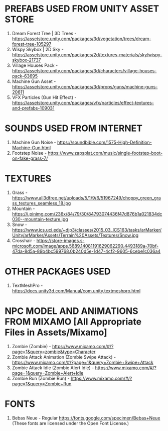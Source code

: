 # PREFABS USED FROM UNITY ASSET STORE

1. Dream Forest Tree | 3D Trees - https://assetstore.unity.com/packages/3d/vegetation/trees/dream-forest-tree-105297
2. Wispy Skybox | 2D Sky - https://assetstore.unity.com/packages/2d/textures-materials/sky/wispy-skybox-21737
3. Village Houses Pack - https://assetstore.unity.com/packages/3d/characters/village-houses-pack-63695
4. Machine Gun Asset - https://assetstore.unity.com/packages/3d/props/guns/machine-guns-20611
5. VFX Particles (Gun Hit Effect) - https://assetstore.unity.com/packages/vfx/particles/effect-textures-and-prefabs-109031

# SOUNDS USED FROM INTERNET

1. Machine Gun Noise - https://soundbible.com/1575-High-Definition-Machine-Gun.html
2. Footstep Noise - https://www.zapsplat.com/music/single-footstep-boot-on-fake-grass-7/

# TEXTURES

1. Grass - https://www.all3dfree.net/uploads/5/1/9/6/51967249/choppy_green_grass_textures_seamless_18.jpg
2. Mountain - https://i.pinimg.com/236x/84/79/30/84793074436f47d876b1a021834dc030--mountain-texture.jpg
3. Snow - https://www.ics.uci.edu/~djp3/classes/2015_03_ICS163/tasks/arMarker/Unity/arMarker/Assets/Terrain%20Assets/Textures/Snow.jpg
4. Crosshair - https://store-images.s-microsoft.com/image/apps.5689.14081191629062290.4493189a-70bf-47da-8d5a-89b4bc599768.0b240d5e-1d47-4cf2-9605-6cebe1c036a4

# OTHER PACKAGES USED
1. TextMeshPro - https://docs.unity3d.com/Manual/com.unity.textmeshpro.html

# NPC MODEL AND ANIMATIONS FROM MIXAMO [All Appropriate Files in Assets/Mixamo]
1. Zombie (Zombie) - https://www.mixamo.com/#/?page=1&query=zombie&type=Character
2. Zombie Attack Animation (Zombie Swipe Attack) - https://www.mixamo.com/#/?page=1&query=Zombie+Swipe+Attack
3. Zombie Attack Idle (Zombie Alert Idle) - https://www.mixamo.com/#/?page=1&query=Zombie+Alert+Idle
4. Zombie Run (Zombie Run) - https://www.mixamo.com/#/?page=1&query=Zombie+Run

# FONTS
1. Bebas Neue - Regular https://fonts.google.com/specimen/Bebas+Neue (These fonts are licensed under the Open Font License.)

